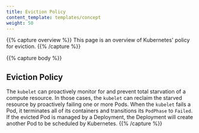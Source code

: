```yaml
---
title: Eviction Policy
content_template: templates/concept
weight: 50
---
```


{{% capture overview %}}
This page is an overview of Kubernetes' policy for eviction.
{{% /capture %}}

{{% capture body %}}

## Eviction Policy

The `kubelet` can proactively monitor for and prevent total starvation of a
compute resource. In those cases, the `kubelet` can reclaim the starved
resource by proactively failing one or more Pods. When the `kubelet` fails
a Pod, it terminates all of its containers and transitions its `PodPhase` to `Failed`.
If the evicted Pod is managed by a Deployment, the Deployment will create another Pod
to be scheduled by Kubernetes.
{{% /capture %}}
